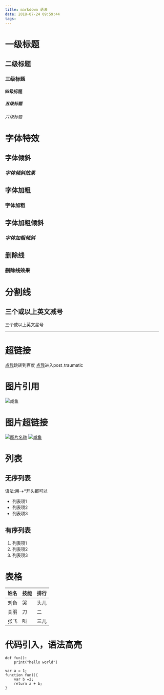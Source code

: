 ```yaml
---
title: markdown 语法
date: 2018-07-24 09:59:44
tags:
---
```

# 一级标题
## 二级标题
### 三级标题
#### 四级标题
##### 五级标题
###### 六级标题
# 字体特效
## 字体倾斜
### *字体倾斜效果*
## 字体加粗
### **字体加粗**
## 字体加粗倾斜
### ***字体加粗倾斜***
## 删除线
### ~~删除线效果~~
# 分割线
三个或以上英文减号
---
三个或以上英文星号
***
# 超链接
[点我](http://www.baidu.com)跳转到百度
[点我](http://localhost:4000/2018/07/23/post-traumatic/)进入post_traumatic
# 图片引用
![咸鱼](https://timgsa.baidu.com/timg?image&quality=80&size=b9999_10000&sec=1532411281651&di=4144184aa350ec15f5fc541b1b455906&imgtype=jpg&src=http%3A%2F%2Fimg4.imgtn.bdimg.com%2Fit%2Fu%3D3540610699%2C2945347374%26fm%3D214%26gp%3D0.jpg)
# 图片超链接
[![图片名称](图片地址)](超链接地址)
[![咸鱼](https://timgsa.baidu.com/timg?image&quality=80&size=b9999_10000&sec=1532411281651&di=4144184aa350ec15f5fc541b1b455906&imgtype=jpg&src=http%3A%2F%2Fimg4.imgtn.bdimg.com%2Fit%2Fu%3D3540610699%2C2945347374%26fm%3D214%26gp%3D0.jpg)](http://www.baidu.com)
# 列表
## 无序列表
语法:用-+*开头都可以
- 列表项1
- 列表项2
- 列表项3
## 有序列表
1. 列表项1
2. 列表项2
3. 列表项3
# 表格

姓名|技能|排行
-|-|-
刘备|哭|头儿
关羽|刀|二
张飞|叫|三儿

# 代码引入，语法高亮
```
def fun():
    print("hello world")
```
```
var a = 1;
function fun(){
    var b =2;
    return a + b;
}
```
